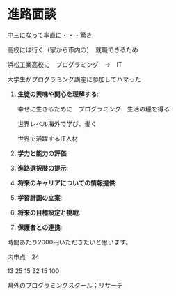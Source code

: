 # 進路面談

中三になって率直に・・・驚き

高校には行く（家から市内の）　就職できるため

浜松工業高校に　プログラミング　→　IT

大学生がプログラミング講座に参加してハマった

1. **生徒の興味や関心を理解する**: 
    
    幸せに生きるために　プログラミング　生活の糧を得る
    
    世界レベル海外で学び、働く
    
    世界で活躍するIT人材
    
2. **学力と能力の評価**: 
3. **進路選択肢の提示**: 
4. **将来のキャリアについての情報提供**: 
5. **学習計画の立案**: 
6. **将来の目標設定と挑戦**: 
7. **保護者との連携**: 

時間あたり2000円いただきたいと思います。

内申点　24

13 25 15 32 15  100

県外のプログラミングスクール；リサーチ